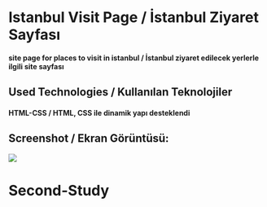<h1>Istanbul Visit Page / İstanbul Ziyaret Sayfası</h1>
<h4>site page for places to visit in istanbul / İstanbul ziyaret edilecek yerlerle ilgili site sayfası</h4>


<h2>Used Technologies / Kullanılan Teknolojiler</h2>
<h4>HTML-CSS / HTML, CSS ile dinamik yapı desteklendi</h4>

<h2>Screenshot / Ekran Görüntüsü:</h2>

 ![](istanbul-study.gif)


# Second-Study
